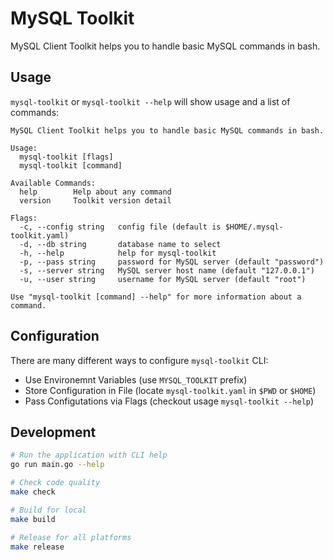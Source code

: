 # MySQL Toolkit

MySQL Client Toolkit helps you to handle basic MySQL commands in bash.

## Usage

`mysql-toolkit` or `mysql-toolkit --help` will show usage and a list of commands:

```
MySQL Client Toolkit helps you to handle basic MySQL commands in bash.

Usage:
  mysql-toolkit [flags]
  mysql-toolkit [command]

Available Commands:
  help        Help about any command
  version     Toolkit version detail

Flags:
  -c, --config string   config file (default is $HOME/.mysql-toolkit.yaml)
  -d, --db string       database name to select
  -h, --help            help for mysql-toolkit
  -p, --pass string     password for MySQL server (default "password")
  -s, --server string   MySQL server host name (default "127.0.0.1")
  -u, --user string     username for MySQL server (default "root")

Use "mysql-toolkit [command] --help" for more information about a command.
```

## Configuration

There are many different ways to configure `mysql-toolkit` CLI:
- Use Environemnt Variables (use `MYSQL_TOOLKIT` prefix)
- Store Configuration in File (locate `mysql-toolkit.yaml` in `$PWD` or `$HOME`)
- Pass Configutations via Flags (checkout usage `mysql-toolkit --help`)

## Development

```bash
# Run the application with CLI help
go run main.go --help

# Check code quality
make check

# Build for local
make build

# Release for all platforms
make release
```
